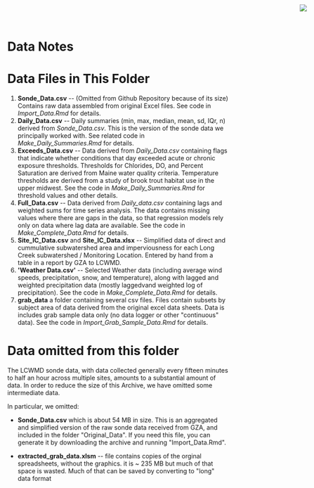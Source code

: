 Data Notes
==============

<img
  src="https://www.cascobayestuary.org/wp-content/uploads/2014/04/logo_sm.jpg"
  style="position:absolute;top:10px;right:50px;" />
  
# Data Files in This Folder
1.  **Sonde_Data.csv**  --  (Omitted from Github Repository because of its size)
    Contains raw data assembled from original Excel files.  See code in 
    *Import_Data.Rmd*  for details.  
2.  **Daily_Data.csv**   -- Daily summaries (min, max, median, mean, sd, IQr, n)
    derived from *Sonde_Data.csv*.  This is the version of the sonde data we
    principally worked with. See related code in *Make_Daily_Summaries.Rmd* for
    details.  
3.  **Exceeds_Data.csv**  -- Data derived from *Daily_Data.csv* containing flags
    that indicate whether conditions that day exceeded acute or chronic exposure
    thresholds.   Thresholds for Chlorides, DO, and Percent Saturation are
    derived from Maine water quality criteria.  Temperature thresholds are
    derived from a study of brook trout habitat use in the upper midwest.  See
    the code in *Make_Daily_Summaries.Rmd* for threshold values and other
    details.  
4.  **Full_Data.csv** -- Data derived from *Daily_data.csv* containing lags and
    weighted sums for time series analysis.  The data contains missing values
    where there are gaps in the data, so that regression models rely only on
    data where lag data are available.  See  the code in
    *Make_Complete_Data.Rmd* for details.  
5.  **Site_IC_Data.csv**  and  **Site_IC_Data.xlsx** --  Simplified data of
    direct and cummulative subwatershed area and imperviousness for each Long
    Creek subwatershed / Monitoring Location.  Entered by hand from a table in a
    report by GZA to LCWMD.  
6.  **'Weather Data.csv'**  --  Selected Weather data (including average wind
    speeds, precipitation, snow, and temperature), along with lagged and
    weighted precipitation data (mostly laggedvand weighted log of
    precipitation).  See the code in *Make_Complete_Data.Rmd* for details.  
7.  **grab_data** a folder containing several csv files.  Files contain subsets
    by subject area of data derived from the original excel data sheets. Data is
    includes grab sample data only (no data logger or other "continuous" data).
    See the code in  *Import_Grab_Sample_Data.Rmd* for details.  


# Data omitted from this folder
The LCWMD sonde data, with data collected generally every fifteen minutes to
half an hour across multiple sites, amounts to a substantial amount of data. In
order to reduce the size of this Archive, we have omitted some intermediate
data.

In particular, we  omitted:

-  **Sonde_Data.csv** which is about 54 MB in size.  This is an aggregated and
   simplified version of the raw sonde data received from GZA, and included in
   the folder "Original_Data". If you need this file, you can generate it by
   downloading the archive and running "Import_Data.Rmd".

-  **extracted_grab_data.xlsm** --  file contains copies of the orginal
   spreadsheets, without the graphics.  it is ~ 235 MB but much of that space is
   wasted.  Much of that can be saved by converting to "long" data format
